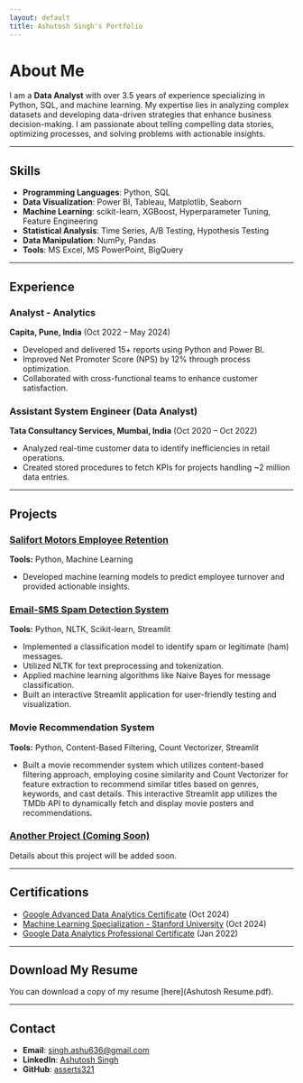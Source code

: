 ```yaml
---
layout: default
title: Ashutosh Singh's Portfolio
---
```


# About Me

I am a **Data Analyst** with over 3.5 years of experience specializing in Python, SQL, and machine learning. My expertise lies in analyzing complex datasets and developing data-driven strategies that enhance business decision-making. I am passionate about telling compelling data stories, optimizing processes, and solving problems with actionable insights.

---

## Skills
- **Programming Languages**: Python, SQL
- **Data Visualization**: Power BI, Tableau, Matplotlib, Seaborn
- **Machine Learning**: scikit-learn, XGBoost, Hyperparameter Tuning, Feature Engineering
- **Statistical Analysis**: Time Series, A/B Testing, Hypothesis Testing
- **Data Manipulation**: NumPy, Pandas
- **Tools**: MS Excel, MS PowerPoint, BigQuery

---

## Experience

<div class="card-container">
  <div class="card">
    <h3>Analyst - Analytics</h3>
    <p><strong>Capita, Pune, India</strong> (Oct 2022 – May 2024)</p>
    <ul>
      <li>Developed and delivered 15+ reports using Python and Power BI.</li>
      <li>Improved Net Promoter Score (NPS) by 12% through process optimization.</li>
      <li>Collaborated with cross-functional teams to enhance customer satisfaction.</li>
    </ul>
  </div>

  <div class="card">
    <h3>Assistant System Engineer (Data Analyst)</h3>
    <p><strong>Tata Consultancy Services, Mumbai, India</strong> (Oct 2020 – Oct 2022)</p>
    <ul>
      <li>Analyzed real-time customer data to identify inefficiencies in retail operations.</li>
      <li>Created stored procedures to fetch KPIs for projects handling ~2 million data entries.</li>
    </ul>
  </div>
</div>

---

## Projects

<div class="card-container">
  <div class="card">
    <h3><a href="https://github.com/asserts321/Ashutosh_projects/blob/b6a6fab12d0cbf08c03d1536d1c6fcb1b179c643/Salifort%20motors/Emoyee%20retention%20project/Salifort%20motors%20project.ipynb">Salifort Motors Employee Retention</a></h3>
    <p><strong>Tools:</strong> Python, Machine Learning</p>
    <ul>
      <li>Developed machine learning models to predict employee turnover and provided actionable insights.</li>
    </ul>
  </div>

<div class="card-container">
  <div class="card">
    <h3><a href="https://email-sms-spam-classification-x6w0.onrender.com/">Email-SMS Spam Detection System</a></h3>
    <p><strong>Tools:</strong> Python, NLTK, Scikit-learn, Streamlit</p>
    <ul>
      <li>Implemented a classification model to identify spam or legitimate (ham) messages.</li>
      <li>Utilized NLTK for text preprocessing and tokenization.</li>
      <li>Applied machine learning algorithms like Naive Bayes for message classification.</li>
      <li>Built an interactive Streamlit application for user-friendly testing and visualization.</li>
    </ul>
  </div>
</div>

  <div class="card">
    <h3>Movie Recommendation System</h3>
    <p><strong>Tools:</strong> Python, Content-Based Filtering, Count Vectorizer, Streamlit</p>
    <ul>
      <li>Built a movie recommender system which utilizes content-based filtering approach, employing cosine similarity and Count Vectorizer for feature extraction to recommend similar titles based on genres, keywords, and cast details. This interactive Streamlit app utilizes the TMDb API to dynamically fetch and display movie posters and recommendations.</li>
    </ul>
  </div>



  <div class="card">
    <h3><a href="#">Another Project (Coming Soon)</a></h3>
    <p>Details about this project will be added soon.</p>
  </div>
</div>

---

## Certifications
- [Google Advanced Data Analytics Certificate](https://www.credly.com/badges/01b08acb-af83-4e86-8df5-b71a01383f87/public_url) (Oct 2024)
- [Machine Learning Specialization - Stanford University](https://coursera.org/share/81f236fad9f2f7349da5eea50c11719f) (Oct 2024)
- [Google Data Analytics Professional Certificate](https://www.credly.com/badges/3be09257-1e41-4b1a-a47b-7ffcd4606cf5/public_url) (Jan 2022)

---

## Download My Resume
You can download a copy of my resume [here](Ashutosh Resume.pdf).

---

## Contact
- **Email**: [singh.ashu636@gmail.com](mailto:singh.ashu636@gmail.com)
- **LinkedIn**: [Ashutosh Singh](https://www.linkedin.com/in/ashutosh-singh-745779188)
- **GitHub**: [asserts321](https://github.com/asserts321)
